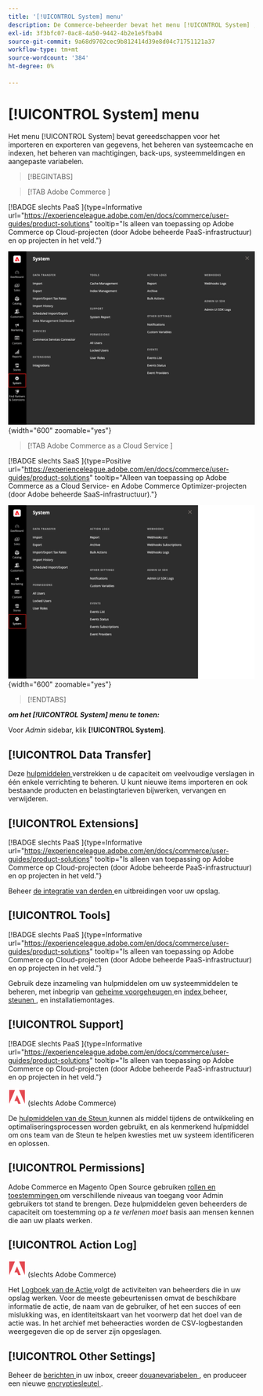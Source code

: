 ```yaml
---
title: '[!UICONTROL System] menu'
description: De Commerce-beheerder bevat het menu [!UICONTROL System] , dat toegang biedt tot gereedschappen voor het importeren en exporteren van gegevens, systeemcache- en indexbeheer, beheer van beheerdersrechten en -rechten, back-ups, systeemmeldingen en aangepaste variabelen.
exl-id: 3f3bfc07-0ac8-4a50-9442-4b2e1e5fba04
source-git-commit: 9a68d9702cec9b812414d39e8d04c71751121a37
workflow-type: tm+mt
source-wordcount: '384'
ht-degree: 0%

---
```


# [!UICONTROL System] menu

Het menu [!UICONTROL System] bevat gereedschappen voor het importeren en exporteren van gegevens, het beheren van systeemcache en indexen, het beheren van machtigingen, back-ups, systeemmeldingen en aangepaste variabelen.

>[!BEGINTABS]

>[!TAB  Adobe Commerce ]

[!BADGE  slechts PaaS ]{type=Informative url="https://experienceleague.adobe.com/en/docs/commerce/user-guides/product-solutions" tooltip="Is alleen van toepassing op Adobe Commerce op Cloud-projecten (door Adobe beheerde PaaS-infrastructuur) en op projecten in het veld."}

![ het menu van het Systeem ](./assets/system-menu.png){width="600" zoomable="yes"}

>[!TAB  Adobe Commerce as a Cloud Service ]

[!BADGE  slechts SaaS ]{type=Positive url="https://experienceleague.adobe.com/en/docs/commerce/user-guides/product-solutions" tooltip="Alleen van toepassing op Adobe Commerce as a Cloud Service- en Adobe Commerce Optimizer-projecten (door Adobe beheerde SaaS-infrastructuur)."}

![ het menu van het Systeem ](./assets/system-menu-accs.png){width="600" zoomable="yes"}

>[!ENDTABS]

**_om het [!UICONTROL System] menu te tonen:_**

Voor _Admin_ sidebar, klik **[!UICONTROL System]**.

## [!UICONTROL Data Transfer]

Deze [ hulpmiddelen ](data-transfer.md) verstrekken u de capaciteit om veelvoudige verslagen in één enkele verrichting te beheren. U kunt nieuwe items importeren en ook bestaande producten en belastingtarieven bijwerken, vervangen en verwijderen.

## [!UICONTROL Extensions]

[!BADGE  slechts PaaS ]{type=Informative url="https://experienceleague.adobe.com/en/docs/commerce/user-guides/product-solutions" tooltip="Is alleen van toepassing op Adobe Commerce op Cloud-projecten (door Adobe beheerde PaaS-infrastructuur) en op projecten in het veld."}

Beheer [ de integratie van derden ](integrations.md) en uitbreidingen voor uw opslag.

## [!UICONTROL Tools]

[!BADGE  slechts PaaS ]{type=Informative url="https://experienceleague.adobe.com/en/docs/commerce/user-guides/product-solutions" tooltip="Is alleen van toepassing op Adobe Commerce op Cloud-projecten (door Adobe beheerde PaaS-infrastructuur) en op projecten in het veld."}

Gebruik deze inzameling van hulpmiddelen om uw systeemmiddelen te beheren, met inbegrip van [ geheime voorgeheugen ](cache-management.md) en [ index ](index-management.md) beheer, [ steunen ](backups.md), en installatiemontages.

## [!UICONTROL Support]

[!BADGE  slechts PaaS ]{type=Informative url="https://experienceleague.adobe.com/en/docs/commerce/user-guides/product-solutions" tooltip="Is alleen van toepassing op Adobe Commerce op Cloud-projecten (door Adobe beheerde PaaS-infrastructuur) en op projecten in het veld."}

![ Adobe Commerce ](../assets/adobe-logo.svg) (slechts Adobe Commerce)

De [ hulpmiddelen van de Steun ](support.md) kunnen als middel tijdens de ontwikkeling en optimaliseringsprocessen worden gebruikt, en als kenmerkend hulpmiddel om ons team van de Steun te helpen kwesties met uw systeem identificeren en oplossen.

## [!UICONTROL Permissions]

Adobe Commerce en Magento Open Source gebruiken [ rollen en toestemmingen ](permissions.md) om verschillende niveaus van toegang voor Admin gebruikers tot stand te brengen. Deze hulpmiddelen geven beheerders de capaciteit om toestemming op a _te verlenen moet_ basis aan mensen kennen die aan uw plaats werken.

## [!UICONTROL Action Log]

![ Adobe Commerce ](../assets/adobe-logo.svg) (slechts Adobe Commerce)

Het [ Logboek van de Actie ](action-log.md) volgt de activiteiten van beheerders die in uw opslag werken. Voor de meeste gebeurtenissen omvat de beschikbare informatie de actie, de naam van de gebruiker, of het een succes of een mislukking was, en identiteitskaart van het voorwerp dat het doel van de actie was. In het archief met beheeracties worden de CSV-logbestanden weergegeven die op de server zijn opgeslagen.

## [!UICONTROL Other Settings]

Beheer de [ berichten ](notifications.md) in uw inbox, creeer [ douanevariabelen ](variables-custom.md), en produceer een nieuwe [ encryptiesleutel ](encryption-key.md).
